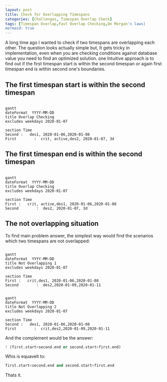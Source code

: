 ```yaml
---
layout: post
title: Check for Overlapping Timespans
categories: [Challenges, Timespan Overlap Check]
tags: [Timespan Overlap,Fast Overlap Checking,De Morgan's laws]
mermaid: true 
---
```


A long time ago I wanted to check if two timespans are overlapping each other. The question looks actually simple but, It gets tricky in implementation, even when you are checking conditions against database value you need to find an optimized solution. one Intuitive approach is to find out if the first timespan start is within the second timespan or again first timespan end is within second one's boundaries.

## The first timespan start is within the second timespan
```mermaid

gantt
dateFormat  YYYY-MM-DD
title Overlap Checking 
excludes weekdays 2020-01-07

section Time
Second :   des1, 2020-01-06,2020-01-08
First        :  crit, active,des2, 2020-01-07, 3d
```

## The first timespan end is within the second timespan
```mermaid

gantt
dateFormat  YYYY-MM-DD
title Overlap Checking 
excludes weekdays 2020-01-07

section Time
First :   crit, active,des1, 2020-01-06,2020-01-08
Second        :  des2, 2020-01-07, 3d

```
## The not overlapping situation

To find main problem answer, the simplest way would find the scenarios which two timespans are not overlapped:

```mermaid

gantt
dateFormat  YYYY-MM-DD
title Not Overlapping 1 
excludes weekdays 2020-01-07

section Time
First :   crit,des1, 2020-01-06,2020-01-08
Second        :  des2,2020-01-09,2020-01-11

```
```mermaid

gantt
dateFormat  YYYY-MM-DD
title Not Overlapping 2 
excludes weekdays 2020-01-07

section Time
Second :   des1, 2020-01-06,2020-01-08
First        :  crit,des2,2020-01-09,2020-01-11

```
And the complement would be the answer:
```python
! (first.start>second.end or second.start>first.end)
```

Whis is equavelt to:
```python
first.start<second.end and second.start<first.end
```
Thats it.
<!-- Parallel 1   :         des3, after des1, 1d
Parallel 2   :         des4, after des1, 1d
Parallel 3   :         des5, after des3, 1d
Parallel 4   :         des6, after des4, 1d -->




